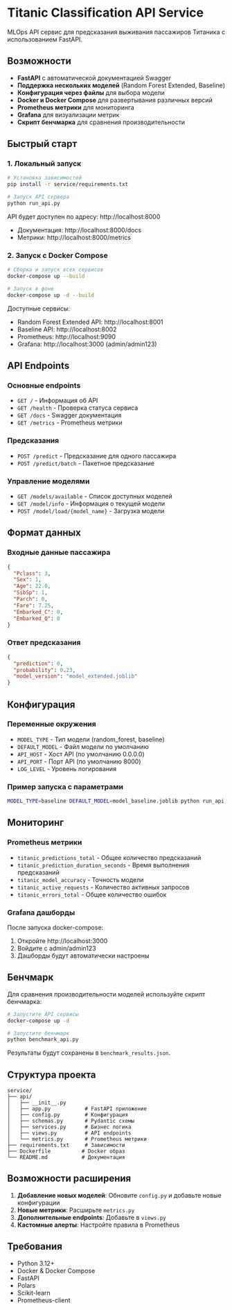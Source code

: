 # Titanic Classification API Service

MLOps API сервис для предсказания выживания пассажиров Титаника с использованием FastAPI.

## Возможности

- **FastAPI** с автоматической документацией Swagger
- **Поддержка нескольких моделей** (Random Forest Extended, Baseline)
- **Конфигурация через файлы** для выбора модели
- **Docker и Docker Compose** для развертывания различных версий
- **Prometheus метрики** для мониторинга
- **Grafana** для визуализации метрик
- **Скрипт бенчмарка** для сравнения производительности

## Быстрый старт

### 1. Локальный запуск

```bash
# Установка зависимостей
pip install -r service/requirements.txt

# Запуск API сервера
python run_api.py
```

API будет доступен по адресу: http://localhost:8000

- Документация: http://localhost:8000/docs
- Метрики: http://localhost:8000/metrics

### 2. Запуск с Docker Compose

```bash
# Сборка и запуск всех сервисов
docker-compose up --build

# Запуск в фоне
docker-compose up -d --build
```

Доступные сервисы:
- Random Forest Extended API: http://localhost:8001
- Baseline API: http://localhost:8002
- Prometheus: http://localhost:9090
- Grafana: http://localhost:3000 (admin/admin123)

## API Endpoints

### Основные endpoints

- `GET /` - Информация об API
- `GET /health` - Проверка статуса сервиса
- `GET /docs` - Swagger документация
- `GET /metrics` - Prometheus метрики

### Предсказания

- `POST /predict` - Предсказание для одного пассажира
- `POST /predict/batch` - Пакетное предсказание

### Управление моделями

- `GET /models/available` - Список доступных моделей
- `GET /model/info` - Информация о текущей модели
- `POST /model/load/{model_name}` - Загрузка модели

## Формат данных

### Входные данные пассажира

```json
{
  "Pclass": 3,
  "Sex": 1,
  "Age": 22.0,
  "SibSp": 1,
  "Parch": 0,
  "Fare": 7.25,
  "Embarked_C": 0,
  "Embarked_Q": 0
}
```

### Ответ предсказания

```json
{
  "prediction": 0,
  "probability": 0.23,
  "model_version": "model_extended.joblib"
}
```

## Конфигурация

### Переменные окружения

- `MODEL_TYPE` - Тип модели (random_forest, baseline)
- `DEFAULT_MODEL` - Файл модели по умолчанию
- `API_HOST` - Хост API (по умолчанию 0.0.0.0)
- `API_PORT` - Порт API (по умолчанию 8000)
- `LOG_LEVEL` - Уровень логирования

### Пример запуска с параметрами

```bash
MODEL_TYPE=baseline DEFAULT_MODEL=model_baseline.joblib python run_api.py
```

## Мониторинг

### Prometheus метрики

- `titanic_predictions_total` - Общее количество предсказаний
- `titanic_prediction_duration_seconds` - Время выполнения предсказаний
- `titanic_model_accuracy` - Точность модели
- `titanic_active_requests` - Количество активных запросов
- `titanic_errors_total` - Общее количество ошибок

### Grafana дашборды

После запуска docker-compose:
1. Откройте http://localhost:3000
2. Войдите с admin/admin123
3. Дашборды будут автоматически настроены

## Бенчмарк

Для сравнения производительности моделей используйте скрипт бенчмарка:

```bash
# Запустите API сервисы
docker-compose up -d

# Запустите бенчмарк
python benchmark_api.py
```

Результаты будут сохранены в `benchmark_results.json`.

## Структура проекта

```
service/
├── api/
│   ├── __init__.py
│   ├── app.py           # FastAPI приложение
│   ├── config.py        # Конфигурация
│   ├── schemas.py       # Pydantic схемы
│   ├── services.py      # Бизнес логика
│   ├── views.py         # API endpoints
│   └── metrics.py       # Prometheus метрики
├── requirements.txt     # Зависимости
├── Dockerfile          # Docker образ
└── README.md           # Документация
```

## Возможности расширения

1. **Добавление новых моделей**: Обновите `config.py` и добавьте новые конфигурации
2. **Новые метрики**: Расширьте `metrics.py`
3. **Дополнительные endpoints**: Добавьте в `views.py`
4. **Кастомные алерты**: Настройте правила в Prometheus

## Требования

- Python 3.12+
- Docker & Docker Compose
- FastAPI
- Polars
- Scikit-learn
- Prometheus-client
